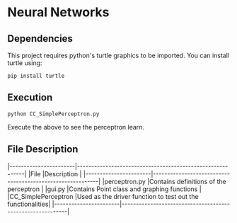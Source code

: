 # Neural Networks

## Dependencies

This project requires python's turtle graphics to be imported. You can install turtle using:	

	pip install turtle

## Execution
	python CC_SimplePerceptron.py

Execute the above to see the perceptron learn.

## File Description

|-----------------------|-----------------------------------------------------------|
|File         			|Description 												|
|-----------------------|-----------------------------------------------------------|
|perceptron.py 			|Contains definitions of the perceptron 					|
|gui.py   				|Contains Point class and graphing functions 				|
|CC_SimplePerceptron	|Used as the driver function to test out the functionalities|
|-----------------------|-----------------------------------------------------------|